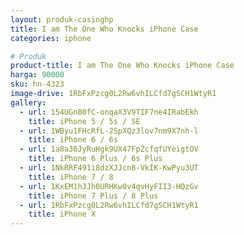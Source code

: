 ```yaml
---
layout: produk-casinghp
title: I am The One Who Knocks iPhone Case
categories: iphone

# Produk
product-title: I am The One Who Knocks iPhone Case
harga: 90000
sku: hn-4323
image-drive: 1RbFxPzcg0L2Rw6vhILCfd7gSCH1WtyR1
gallery:
  - url: 154UGnB0fC-onqaX3V9TIF7ne4IRabEkh
    title: iPhone 5 / 5s / SE
  - url: 1WByu1FHcRfL-2SpXQz3lov7nm9X7nh-l
    title: iPhone 6 / 6s
  - url: 1a8a36JyRuHgk9UX47FpZcfqfUYeigtOV
    title: iPhone 6 Plus / 6s Plus
  - url: 1NkRRF491i8dzXJJcn8-VkIK-KwPyu3UT
    title: iPhone 7 / 8
  - url: 1KxEM1hJJh0URHKw0v4qvHyFII3-HQzGv
    title: iPhone 7 Plus / 8 Plus
  - url: 1RbFxPzcg0L2Rw6vhILCfd7gSCH1WtyR1
    title: iPhone X
---
```

